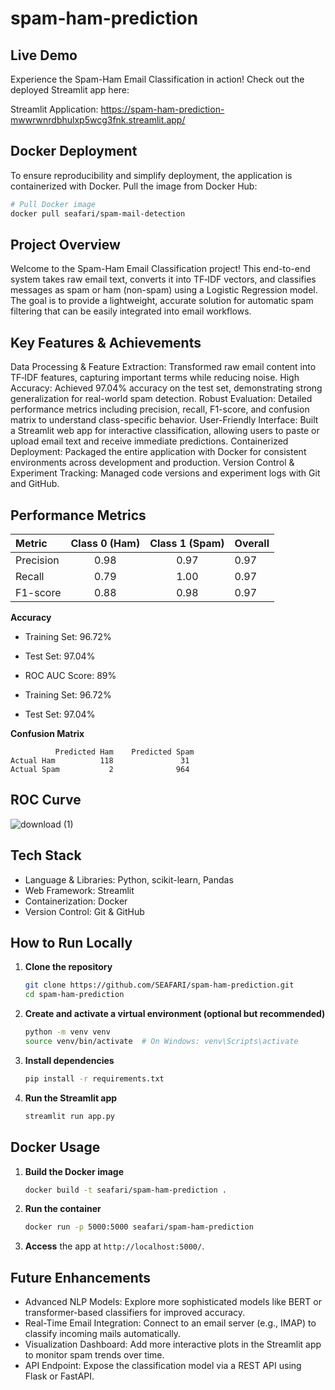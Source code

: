 # spam-ham-prediction

## Live Demo

Experience the Spam-Ham Email Classification in action! Check out the deployed Streamlit app here:

  Streamlit Application: https://spam-ham-prediction-mwwrwnrdbhulxp5wcg3fnk.streamlit.app/

## Docker Deployment

To ensure reproducibility and simplify deployment, the application is containerized with Docker. Pull the image from Docker Hub:

```bash
# Pull Docker image
docker pull seafari/spam-mail-detection
```

## Project Overview

Welcome to the Spam-Ham Email Classification project! This end-to-end system takes raw email text, converts it into TF‑IDF vectors, and classifies messages as spam or ham (non-spam) using a Logistic Regression model. The goal is to provide a lightweight, accurate solution for automatic spam filtering that can be easily integrated into email workflows.

## Key Features & Achievements

  Data Processing & Feature Extraction: Transformed raw email content into TF‑IDF features, capturing important terms while reducing noise.
  High Accuracy: Achieved 97.04% accuracy on the test set, demonstrating strong generalization for real-world spam detection.
  Robust Evaluation: Detailed performance metrics including precision, recall, F1-score, and confusion matrix to understand class-specific behavior.
  User-Friendly Interface: Built a Streamlit web app for interactive classification, allowing users to paste or upload email text and receive immediate predictions.
  Containerized Deployment: Packaged the entire application with Docker for consistent environments across development and production.
  Version Control & Experiment Tracking: Managed code versions and experiment logs with Git and GitHub.

## Performance Metrics

| Metric    | Class 0 (Ham) | Class 1 (Spam) | Overall |
| :-------- | :-----------: | :------------: | :------ |
| Precision |      0.98     |      0.97      | 0.97    |
| Recall    |      0.79     |      1.00      | 0.97    |
| F1-score  |      0.88     |      0.98      | 0.97    |

**Accuracy**

* Training Set: 96.72%

* Test Set: 97.04%

* ROC AUC Score: 89%

* Training Set: 96.72%

* Test Set: 97.04%

**Confusion Matrix**

```text
          Predicted Ham    Predicted Spam
Actual Ham          118               31
Actual Spam           2              964
```

## ROC Curve

![download (1)](https://github.com/user-attachments/assets/48262940-c8e6-4773-97af-a2d0b16245a3)



## Tech Stack

* Language & Libraries: Python, scikit-learn, Pandas
* Web Framework: Streamlit
* Containerization: Docker
* Version Control: Git & GitHub

## How to Run Locally

1. **Clone the repository**

   ```bash
   git clone https://github.com/SEAFARI/spam-ham-prediction.git
   cd spam-ham-prediction
   ```
2. **Create and activate a virtual environment (optional but recommended)**

   ```bash
   python -m venv venv
   source venv/bin/activate  # On Windows: venv\Scripts\activate
   ```
3. **Install dependencies**

   ```bash
   pip install -r requirements.txt
   ```
4. **Run the Streamlit app**

   ```bash
   streamlit run app.py
   ```

## Docker Usage

1. **Build the Docker image**

   ```bash
   docker build -t seafari/spam-ham-prediction .
   ```
2. **Run the container**

   ```bash
   docker run -p 5000:5000 seafari/spam-ham-prediction
   ```
3. **Access** the app at `http://localhost:5000/`.

## Future Enhancements

  - Advanced NLP Models: Explore more sophisticated models like BERT or transformer-based classifiers for improved accuracy.
  - Real-Time Email Integration: Connect to an email server (e.g., IMAP) to classify incoming mails automatically.
  - Visualization Dashboard: Add more interactive plots in the Streamlit app to monitor spam trends over time.
  - API Endpoint: Expose the classification model via a REST API using Flask or FastAPI.
